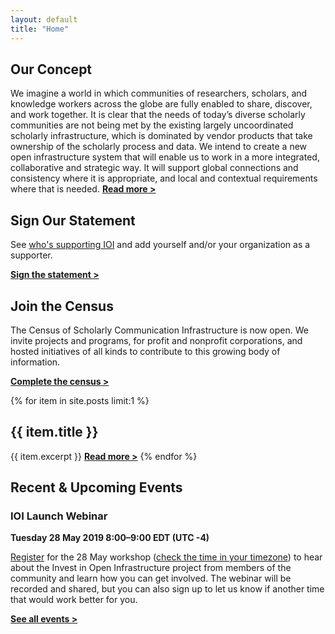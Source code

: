 ```yaml
---
layout: default
title: "Home"
---
```

<components>
  <component>
    <h2>Our Concept</h2>
    <p>We imagine a world in which communities of researchers, scholars, and knowledge workers across the globe are fully enabled to share, discover, and work together. It is clear that the needs of today’s diverse scholarly communities are not being met by the existing largely uncoordinated scholarly infrastructure, which is dominated by vendor products that take ownership of the scholarly process and data. We intend to create a new open infrastructure system that will enable us to work in a more integrated, collaborative and strategic way. It will support global connections and consistency where it is appropriate, and local and contextual requirements where that is needed. <b><a href="/docs/statement0.2">Read more ></a></b></p>
  </component>

  <component>
    <h2>Sign Our Statement</h2>
    <p>See <a href="/supporters">who's supporting IOI</a> and add yourself and/or your organization as a supporter.</p>
    <p><b><a href="/supporters">Sign the statement ></a></b></p>
  </component>

  <component>
    <h2>Join the Census</h2>
    <p>The Census of Scholarly Communication Infrastructure is now open. We invite projects and programs, for profit and nonprofit corporations, and hosted initiatives of all kinds to contribute to this growing body of information.</p>
    <p><b><a href="/census">Complete the census ></a></b></p>
  </component>

  <component>
    {% for item in site.posts limit:1 %}
      <h2>{{ item.title }}</h2>
      {{ item.excerpt }} <b><a href="{{ item.url }}">Read more ></a></b>
    {% endfor %}
  </component>

  <component>
    <h2>Recent & Upcoming Events</h2>
    <h3>IOI Launch Webinar</h3>
    <p><b>Tuesday 28 May 2019 8:00–9:00 EDT (UTC -4)</b></p>
    <p><a href="https://forms.gle/DhzjNowfyyJLHn7dA">Register</a> for the 28 May workshop (<a href="https://www.timeanddate.com/worldclock/fixedtime.html?msg=IOI+Webinar&iso=20190528T08&p1=179&ah=1">check the time in your timezone</a>) to hear about the Invest in Open Infrastructure project from members of the community and learn how you can get involved. The webinar will be recorded and shared, but you can also sign up to let us know if another time that would work better for you.</p>
    <p><b><a href="/events">See all events ></a></b></p>
  </component>
</components>
